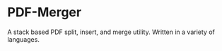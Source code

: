 # PDF-Merger
A stack based PDF split, insert, and merge utility. Written in a variety of languages.
